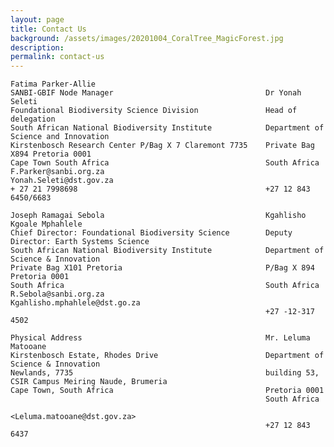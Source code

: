 ```yaml
---
layout: page
title: Contact Us
background: /assets/images/20201004_CoralTree_MagicForest.jpg
description:
permalink: contact-us
---
```

                                                       
         
    Fatima Parker-Allie                                             
    SANBI-GBIF Node Manager                                  Dr Yonah Seleti
    Foundational Biodiversity Science Division               Head of delegation
    South African National Biodiversity Institute            Department of Science and Innovation
    Kirstenbosch Research Center P/Bag X 7 Claremont 7735    Private Bag X894 Pretoria 0001
    Cape Town South Africa                                   South Africa
    F.Parker@sanbi.org.za                                    Yonah.Seleti@dst.gov.za
    + 27 21 7998698                                          +27 12 843 6450/6683
                                                
    Joseph Ramagai Sebola                                    Kgahlisho Kgoale Mphahlele                                           
    Chief Director: Foundational Biodiversity Science        Deputy Director: Earth Systems Science
    South African National Biodiversity Institute            Department of Science & Innovation
    Private Bag X101 Pretoria                                P/Bag X 894 Pretoria 0001
    South Africa                                             South Africa
    R.Sebola@sanbi.org.za                                    Kgahlisho.mphahlele@dst.go.za
                                                             +27 -12-317 4502
         
    Physical Address                                         Mr. Leluma Matooane                                             
    Kirstenbosch Estate, Rhodes Drive                        Department of Science & Innovation
    Newlands, 7735                                           building 53, CSIR Campus Meiring Naude, Brumeria
    Cape Town, South Africa                                  Pretoria 0001             
                                                             South Africa
                                                             <Leluma.matooane@dst.gov.za> 
                                                             +27 12 843 6437
                                                          
